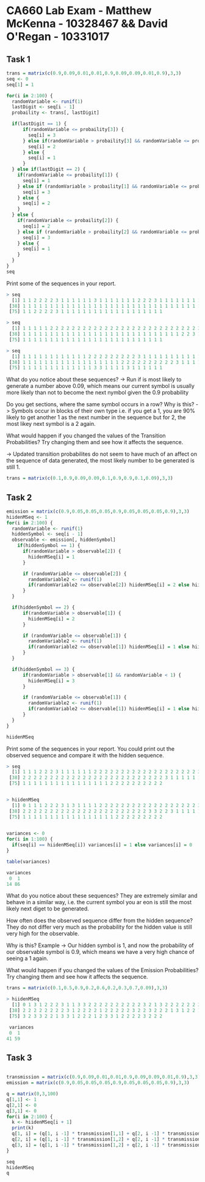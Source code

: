 # CA660 Lab Exam - Matthew McKenna - 10328467 && David O'Regan - 10331017

## Task 1

```r
trans = matrix(c(0.9,0.09,0.01,0.01,0.9,0.09,0.09,0.01,0.9),3,3)
seq <- 0
seq[1] = 1

for(i in 2:100) {
  randomVariable <- runif(1)
  lastDigit <- seq[i - 1]
  probaility <- trans[, lastDigit]

  if(lastDigit == 1) {
      if(randomVariable <= probaility[3]) {
        seq[i] = 3
      } else if(randomVariable > probaility[3] && randomVariable <= probaility[2]) {
        seq[i] = 2
      } else {
        seq[i] = 1
      }
  } else if(lastDigit == 2) {
    if(randomVariable <= probaility[1]) {
      seq[i] = 1
    } else if (randomVariable > probaility[1] && randomVariable <= probaility[3]) {
      seq[i] = 3
    } else {
      seq[i] = 2
    }
  } else {
    if(randomVariable <= probaility[2]) {
      seq[i] = 2
    } else if (randomVariable > probaility[2] && randomVariable <= probaility[1]) {
      seq[i] = 3
    } else {
      seq[i] = 1
    }
  }
}
seq
```

Print some of the sequences in your report.

```r
> seq
  [1] 1 1 2 2 2 2 3 1 1 1 1 1 1 3 1 1 1 1 1 1 1 2 2 2 3 1 1 1 1 1 1 1 1 1 1 1 1
 [38] 1 1 1 1 1 1 1 1 1 1 1 1 1 1 1 1 1 1 1 1 1 1 1 1 1 1 1 1 1 1 1 1 1 1 2 2 3
 [75] 1 1 2 2 2 2 3 1 1 1 1 1 1 1 1 1 1 1 1 1 1 1 1 1 1 1

> seq
  [1] 1 1 1 1 1 2 2 2 2 2 2 2 2 2 2 2 2 2 2 2 2 2 2 2 2 2 2 2 2 2 2 2 2 3 1 1 1
 [38] 1 1 1 1 1 1 1 1 1 1 1 1 1 1 1 1 1 1 1 1 1 1 1 1 1 1 1 1 1 2 2 3 1 1 1 1 1
 [75] 1 1 1 1 1 1 1 1 1 1 1 1 1 1 1 1 1 1 1 1 1 1 1 1 1 1

> seq
  [1] 1 1 1 1 1 1 1 1 1 1 1 1 2 2 2 2 2 2 2 2 2 3 1 1 1 1 1 1 1 1 1 1 1 1 1 1 1
 [38] 1 1 1 1 1 1 1 1 1 1 1 1 1 1 1 1 1 1 2 2 2 2 2 2 2 2 2 2 3 1 1 1 1 1 1 1 1
 [75] 1 1 1 1 1 1 1 1 1 1 1 1 1 3 3 1 1 1 1 3 1 1 1 1 1 1
```

What do you notice about these sequences? -> Run if is most likely to generate a number above 0.09, which means our current symbol is usually more likely than not to become the next nymbol given the 0.9 probability

Do you get sections, where the same symbol occurs in a row? Why is this? -> Symbols occur in blocks of their own type i.e. if you get a 1, you are 90% likely to get another 1 as the next number in the sequence but for 2, the most likey next symbol is a 2 again.

What would happen if you changed the values of the Transition Probabilities? Try changing them and see how it affects the sequence.

-> Updated transition probabilites do not seem to have much of an affect on the sequence of data generated, the most likely number to be generated is still 1.

```r
trans = matrix(c(0.1,0.9,0.09,0.09,0.1,0.9,0.9,0.1,0.09),3,3)
```

## Task 2

```r
emission = matrix(c(0.9,0.05,0.05,0.05,0.9,0.05,0.05,0.05,0.9),3,3)
hiidenMSeq <- 1
for(i in 2:100) {
  randomVariable <- runif(1)
  hiddenSymbol <- seq[i - 1]
  observable <- emission[, hiddenSymbol]
    if(hiddenSymbol == 1) {
      if(randomVariable > observable[2]) {
        hiidenMSeq[i] = 1
      }

      if (randomVariable <= observable[2]) {
        randomVariable2 <- runif(1)
        if(randomVariable2 <= observable[2]) hiidenMSeq[i] = 2 else hiidenMSeq[i] = 3
      }
  }

  if(hiddenSymbol == 2) {
      if(randomVariable > observable[1]) {
        hiidenMSeq[i] = 2
      }

      if (randomVariable <= observable[1]) {
        randomVariable2 <- runif(1)
        if(randomVariable2 <= observable[1]) hiidenMSeq[i] = 1 else hiidenMSeq[i] = 3
      }
  }

  if(hiddenSymbol == 3) {
      if(randomVariable > observable[1] && randomVariable < 1) {
        hiidenMSeq[i] = 3
      }

      if (randomVariable <= observable[1]) {
        randomVariable2 <- runif(1)
        if(randomVariable2 <= observable[1]) hiidenMSeq[i] = 1 else hiidenMSeq[i] = 2
      }
  }
}

hiidenMSeq
```

Print some of the sequences in your report. You could print out the observed sequence and
compare it with the hidden sequence.

```r
> seq
  [1] 1 1 1 2 2 2 3 1 1 1 1 1 1 2 2 2 2 2 2 2 2 2 2 2 2 2 2 2 2 2 2 2 2 3 1 1 2
 [38] 2 2 2 2 2 2 2 2 2 2 2 2 2 2 2 2 2 2 2 2 2 2 2 2 2 2 3 1 1 1 1 1 1 1 1 1 1
 [75] 1 1 1 1 1 1 1 1 1 1 1 1 1 1 1 1 2 2 2 2 2 2 2 2 2 2


> hiidenMSeq
  [1] 0 1 1 1 2 2 2 3 1 3 1 1 1 1 2 2 2 2 2 2 2 2 2 2 2 2 2 2 2 2 2 2 2 2 3 1 1
 [38] 2 2 2 2 2 2 2 2 2 2 2 2 2 2 2 2 2 2 2 2 2 2 2 3 3 2 2 3 1 1 1 1 1 1 1 1 1
 [75] 1 1 1 1 1 1 1 1 1 1 1 1 1 1 1 1 1 2 2 2 2 2 2 2 2 2
 

variances <- 0
for(i in 1:100) {
  if(seq[i] == hiidenMSeq[i]) variances[i] = 1 else variances[i] = 0
}

table(variances)

variances
 0  1
14 86
 ```

What do you notice about these sequences? They are extremely similar and behave in a similar way, i.e. the current symbol you ar eon is still the most likely next diget to be generated.

How often does the observed sequence differ from the hidden sequence? They do not differ very much as the probability for the hidden value is still very high for the observable.

Why is this? Example -> Our hidden symbol is 1, and now the probability of our observable symbol is 0.9, which means we have a very high chance of seeing a 1 again.

What would happen if you changed the values of the Emission Probabilities? Try changing them and see how it affects the sequence.

```r
trans = matrix(c(0.1,0.5,0.9,0.2,0.6,0.2,0.3,0.7,0.09),3,3)

> hiidenMSeq
  [1] 0 1 3 1 2 2 2 3 1 1 3 3 2 2 2 2 2 2 2 2 2 2 3 2 1 3 2 2 2 2 2 2 2 2 1 3 3
 [38] 2 2 2 2 2 2 2 2 3 1 2 2 2 2 1 2 2 2 2 2 3 2 2 3 2 2 2 1 3 1 2 2 1 1 2 2 1
 [75] 3 2 3 3 2 2 1 3 3 1 2 2 2 1 2 3 3 1 2 2 2 2 3 2 2 2

 variances
 0  1
41 59
```


## Task 3

```r

transmission = matrix(c(0.9,0.09,0.01,0.01,0.9,0.09,0.09,0.01,0.9),3,3)
emission = matrix(c(0.9,0.05,0.05,0.05,0.9,0.05,0.05,0.05,0.9),3,3)

q = matrix(0,3,100)
q[1,1] <- 1
q[2,1] <- 0
q[3,1] <- 0
for(i in 2:100) {
  k <- hiidenMSeq[i + 1]
  print(k)
  q[1, i] = (q[1, i -1] * transmission[1,1] + q[2, i -1] * transmission[2,1] + q[3, i - 1] * transmission[2,1]) * emission[1, k]
  q[2, i] = (q[1, i -1] * transmission[1,2] + q[2, i -1] * transmission[2,2] + q[3, i - 1] * transmission[3,2]) * emission[2, k]
  q[3, i] = (q[1, i -1] * transmission[1,2] + q[2, i -1] * transmission[2,2] + q[3, i - 1] * transmission[3,3]) * emission[3, k]
}

seq
hiidenMSeq
q
```
